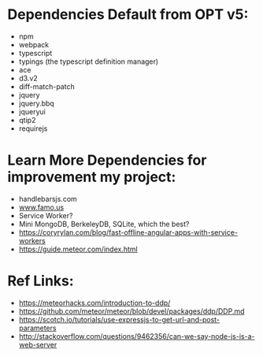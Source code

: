 Dependencies Default from OPT v5:
==============================
- npm
- webpack
- typescript
- typings (the typescript definition manager)
- ace
- d3.v2
- diff-match-patch
- jquery
- jquery.bbq
- jqueryui
- qtip2
- requirejs


Learn More Dependencies for improvement my project:
===================================================
+ handlebarsjs.com
+ www.famo.us
+ Service Worker?
+ Mini MongoDB, BerkeleyDB, SQLite, which the best?
+ https://coryrylan.com/blog/fast-offline-angular-apps-with-service-workers
+ https://guide.meteor.com/index.html


Ref Links:
==========
+ https://meteorhacks.com/introduction-to-ddp/
+ https://github.com/meteor/meteor/blob/devel/packages/ddp/DDP.md
+ https://scotch.io/tutorials/use-expressjs-to-get-url-and-post-parameters
+ http://stackoverflow.com/questions/9462356/can-we-say-node-js-is-a-web-server
